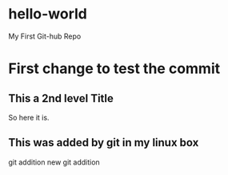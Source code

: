 hello-world
===========

My First Git-hub Repo
# First change to test the commit
## This a 2nd level Title
So here it is.
## This was added by git in my linux box
git addition
new git addition
